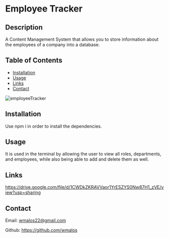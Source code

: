 # Employee Tracker

## Description
A Content Management System that allows you to store information about the employees of a company into a database.

## Table of Contents
- [Installation](#installation)
- [Usage](#usage)
- [Links](#links)
- [Contact](#contact)

![employeeTracker](https://github.com/wmalos/employeeTracker/Assets/employeeTracker.png)


## Installation
Use npm i in order to install the dependencies.

## Usage
It is used in the terminal by allowing the user to view all roles, departments, and employees, while also being able to add and delete them as well.

## Links
https://drive.google.com/file/d/1CWDkZKRAVVaor1YrESZYS0Nw87H1_zVE/view?usp=sharing


## Contact
Email: wmalos22@gmail.com

Github: https://github.com/wmalos